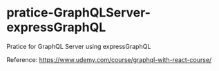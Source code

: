 # pratice-GraphQLServer-expressGraphQL

Pratice for GraphQL Server using expressGraphQL

Reference: https://www.udemy.com/course/graphql-with-react-course/
